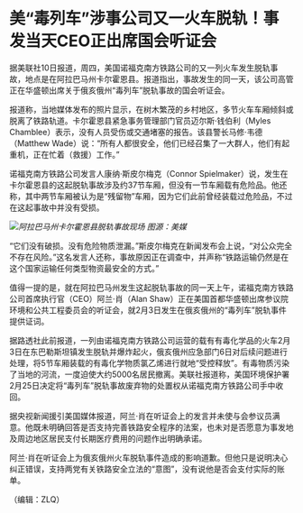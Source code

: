 # 美“毒列车”涉事公司又一火车脱轨！事发当天CEO正出席国会听证会

据美联社10日报道，周四，美国诺福克南方铁路公司的又一列火车发生脱轨事故，地点是在阿拉巴马州卡尔霍恩县。报道指出，事故发生的同一天，该公司高管正在华盛顿出席关于俄亥俄州“毒列车”脱轨事故的国会听证会。

报道称，当地媒体发布的照片显示，在树木繁茂的乡村地区，多节火车车厢倾斜或脱离了铁路轨道。卡尔霍恩县紧急事务管理部门官员迈尔斯·钱伯利（Myles
Chamblee）表示，没有人员受伤或交通堵塞的报告。该县警长马修·韦德（Matthew
Wade）说：“所有人都很安全，他们已经召集了一大群人，他们有起重机，正在忙着（救援）工作。”

诺福克南方铁路公司发言人康纳·斯皮尔梅克（Connor
Spielmaker）说，发生在卡尔霍恩县的这起脱轨事故涉及约37节车厢，但没有一节车厢载有危险品。他还称，其中两节车厢被认为是“残留物”车厢，因为它们此前曾经装载过危险品，不过在这起事故中并没有受损。

![](https://inews.gtimg.com/news_bt/Osu7sfjc3ZbWA5hzVqbtbx9K_5wjvTQXPsqW1WX6gXWfQAA/1000)_阿拉巴马州卡尔霍恩县脱轨事故现场
图源：美媒_

“它们没有破损。没有危险物质泄漏。”斯皮尔梅克在新闻发布会上说，“对公众完全不存在风险。”这名发言人还称，事故原因正在调查中，并声称“铁路运输仍然是在这个国家运输任何类型物资最安全的方式。”

值得一提的是，就在阿拉巴马州发生这起脱轨事故的同一天上午，诺福克南方铁路公司首席执行官（CEO）阿兰·肖（Alan
Shaw）正在美国首都华盛顿出席参议院环境和公共工程委员会的听证会，就2月3日发生在俄亥俄州的“毒列车”脱轨事件提供证词。

据路透社此前报道，一列由诺福克南方铁路公司运营的载有有毒化学品的火车2月3日在东巴勒斯坦镇发生脱轨并爆炸起火，俄亥俄州应急部门6日对后续问题进行处理，将5节车厢装载的有毒化学物质氯乙烯进行就地“受控释放”。有毒物质污染了当地的河流，一度迫使大约5000名居民撤离。美联社报道称，美国环境保护署2月25日决定将“毒列车”脱轨事故废弃物的处置权从诺福克南方铁路公司手中收回。

据央视新闻援引美国媒体报道，阿兰·肖在听证会上的发言并未使与会参议员满意。他既未明确回答是否支持完善铁路安全程序的法案，也未对是否愿意为事发地及周边地区居民支付长期医疗费用的问题作出明确承诺。

阿兰·肖在听证会上为俄亥俄州火车脱轨事件造成的影响道歉。但他只是说明决心纠正错误，支持两党有关铁路安全立法的“意图”，没有说他是否会支付实际的账单。

（编辑：ZLQ）

